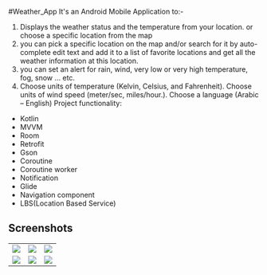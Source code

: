 #Weather_App
It's an Android Mobile Application to:-
1) Displays the weather status and the temperature from your location. or choose a specific location from the map
2) you can pick a specific location on the map and/or search for it by auto-complete edit text and add it to a list of favorite locations and get all the weather information at this location.
3) you can set an alert for rain, wind, very low or very high temperature, fog, snow … etc.
4) Choose units of temperature (Kelvin, Celsius, and Fahrenheit).
Choose units of wind speed (meter/sec, miles/hour.).
Choose a language (Arabic – English)
Project functionality:
- Kotlin
- MVVM
- Room
- Retrofit
- Gson
- Coroutine
- Coroutine worker
- Notification
- Glide
- Navigation component
- LBS(Location Based Service)
## Screenshots
<table>
  <tr>
    <td>
       <img src = "https://user-images.githubusercontent.com/29761752/169355378-6f92cf40-6e84-475b-8b29-814161b540bd.png"/>
    </td>
   <td>
    <img src = "https://user-images.githubusercontent.com/29761752/169355446-07e08498-9727-4369-8e14-d723c24a6fc6.png"/>
   </td>
    <td>
       <img src = "https://user-images.githubusercontent.com/29761752/169355523-c3ddbe66-b710-48d0-afa5-9b74d0ecbe31.png"/>
    </td>
  </tr>
   <tr>
    <td>
       <img src = "https://user-images.githubusercontent.com/29761752/169355592-c468963f-1def-43ee-aab1-36a8f981101c.png"/>
    </td>
    <td>
       <img src = "https://user-images.githubusercontent.com/29761752/169355683-2398ee5d-6a8f-4e32-81d3-a3f21eceeca7.png"/>
    </td>
     <td>
       <img src = "https://user-images.githubusercontent.com/29761752/169355901-2ad2a67e-e708-4c39-a6fb-b5e105c1e52c.png"/>
    </td>
  </tr>
</table>
